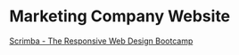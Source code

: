# Marketing Company Website

[Scrimba - The Responsive Web Design Bootcamp](https://scrimba.com/learn/responsive)